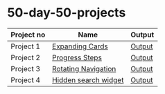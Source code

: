 # 50-day-50-projects

| Project no  | Name | Output |
| ------------- | ------------- | ------------- |
| Project 1  | [Expanding Cards](https://github.com/annshiv/50-days-50-projects/tree/main/Expanding-cards) | [Output](https://www.youtube.com/watch?v=hjpS6847UiU) |
| Project 2  | [Progress Steps](https://github.com/annshiv/50-days-50-projects/tree/main/Progress%20steps) | [Output](https://www.youtube.com/watch?v=JyxZErTHMn4) |
| Project 3  | [Rotating Navigation](https://github.com/annshiv/50-days-50-projects/tree/main/Rotating%20navigation) | [Output](https://www.youtube.com/watch?v=1D9NnDHvnWg) |
| Project 4  | [Hidden search widget](https://github.com/annshiv/50-days-50-projects/tree/main/Hidden%20search%20widget) | [Output](https://www.youtube.com/watch?v=jRWRRFFwAt8) |